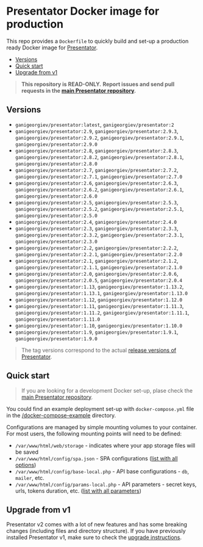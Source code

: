 Presentator Docker image for production
======================================================================

This repo provides a `Dockerfile` to quickly build and set-up a production ready Docker image for [Presentator](https://github.com/presentator/presentator).

- [Versions](#versions)
- [Quick start](#quick-start)
- [Upgrade from v1](#upgrade-from-v1)

> **This repository is READ-ONLY.**
> **Report issues and send pull requests in the [main Presentator repository](https://github.com/presentator/presentator/issues).**


## Versions

- `ganigeorgiev/presentator:latest`, `ganigeorgiev/presentator:2`
- `ganigeorgiev/presentator:2.9`, `ganigeorgiev/presentator:2.9.3`, `ganigeorgiev/presentator:2.9.2`, `ganigeorgiev/presentator:2.9.1`, `ganigeorgiev/presentator:2.9.0`
- `ganigeorgiev/presentator:2.8`, `ganigeorgiev/presentator:2.8.3`, `ganigeorgiev/presentator:2.8.2`, `ganigeorgiev/presentator:2.8.1`, `ganigeorgiev/presentator:2.8.0`
- `ganigeorgiev/presentator:2.7`, `ganigeorgiev/presentator:2.7.2`, `ganigeorgiev/presentator:2.7.1`, `ganigeorgiev/presentator:2.7.0`
- `ganigeorgiev/presentator:2.6`, `ganigeorgiev/presentator:2.6.3`, `ganigeorgiev/presentator:2.6.2`, `ganigeorgiev/presentator:2.6.1`, `ganigeorgiev/presentator:2.6.0`
- `ganigeorgiev/presentator:2.5`, `ganigeorgiev/presentator:2.5.3`, `ganigeorgiev/presentator:2.5.2`, `ganigeorgiev/presentator:2.5.1`, `ganigeorgiev/presentator:2.5.0`
- `ganigeorgiev/presentator:2.4`, `ganigeorgiev/presentator:2.4.0`
- `ganigeorgiev/presentator:2.3`, `ganigeorgiev/presentator:2.3.3`, `ganigeorgiev/presentator:2.3.2`, `ganigeorgiev/presentator:2.3.1`, `ganigeorgiev/presentator:2.3.0`
- `ganigeorgiev/presentator:2.2`, `ganigeorgiev/presentator:2.2.2`, `ganigeorgiev/presentator:2.2.1`, `ganigeorgiev/presentator:2.2.0`
- `ganigeorgiev/presentator:2.1`, `ganigeorgiev/presentator:2.1.2`, `ganigeorgiev/presentator:2.1.1`, `ganigeorgiev/presentator:2.1.0`
- `ganigeorgiev/presentator:2.0`, `ganigeorgiev/presentator:2.0.6`, `ganigeorgiev/presentator:2.0.5`, `ganigeorgiev/presentator:2.0.4`
- `ganigeorgiev/presentator:1.13`, `ganigeorgiev/presentator:1.13.2`, `ganigeorgiev/presentator:1.13.1`, `ganigeorgiev/presentator:1.13.0`
- `ganigeorgiev/presentator:1.12`, `ganigeorgiev/presentator:1.12.0`
- `ganigeorgiev/presentator:1.11`, `ganigeorgiev/presentator:1.11.3`, `ganigeorgiev/presentator:1.11.2`, `ganigeorgiev/presentator:1.11.1`, `ganigeorgiev/presentator:1.11.0`
- `ganigeorgiev/presentator:1.10`, `ganigeorgiev/presentator:1.10.0`
- `ganigeorgiev/presentator:1.9`, `ganigeorgiev/presentator:1.9.1`, `ganigeorgiev/presentator:1.9.0`

> The tag versions correspond to the actual [release versions of Presentator](https://github.com/presentator/presentator/releases).


## Quick start
> If you are looking for a development Docker set-up, plase check the [main Presentator repository](https://github.com/presentator/presentator).

You could find an example deployment set-up with `docker-compose.yml` file in the [/docker-compose-example](https://github.com/presentator/presentator-docker/tree/master/docker-compose-example) directory.

Configurations are managed by simple mounting volumes to your container.
For most users, the following mounting points will need to be defined:

- `/var/www/html/web/storage` - indicates where your app storage files will be saved
- `/var/www/html/config/spa.json` - SPA configurations ([list with all options](https://github.com/presentator/presentator-spa/blob/master/.env))
- `/var/www/html/config/base-local.php` - API base configurations - `db`, `mailer`, etc.
- `/var/www/html/config/params-local.php` - API parameters - secret keys, urls, tokens duration, etc. ([list with all parameters](https://github.com/presentator/presentator-api/blob/master/config/params.php))


## Upgrade from v1
Presentator v2 comes with a lot of new features and has some breaking changes (including files and directory structure).
If you have previously installed Presentator v1, make sure to check the [upgrade instructions](https://github.com/presentator/presentator/blob/master/UPGRADE.md).
